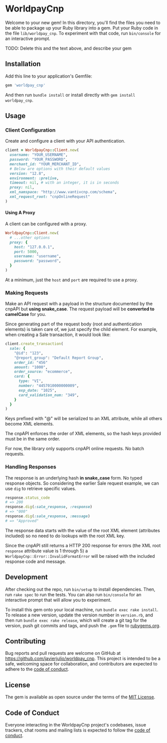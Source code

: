 # WorldpayCnp

Welcome to your new gem! In this directory, you'll find the files you need to be able to package up your Ruby library into a gem. Put your Ruby code in the file `lib/worldpay_cnp`. To experiment with that code, run `bin/console` for an interactive prompt.

TODO: Delete this and the text above, and describe your gem

## Installation

Add this line to your application's Gemfile:

```ruby
gem 'worldpay_cnp'
```

And then run `bundle install` or install directly with `gem install worldpay_cnp`.

## Usage

### Client Configuration

Create and configure a client with your API authentication.

```ruby
client = WorldpayCnp::Client.new(
  username: "YOUR_USERNAME",
  password: "YOUR_PASSWORD",
  merchant_id: "YOUR_MERCHANT_ID",
  # Below are options with their default values
  version: "12.8",
  environment: :prelive,
  timeout: nil, # with an integer, it is in seconds
  proxy: nil,
  xml_namspace: "http://www.vantivcnp.com/schema",
  xml_request_root: "cnpOnlineRequest"
)
```

#### Using A Proxy

A client can be configured with a proxy.

```ruby
WorldpayCnp::Client.new(
  # ...other options
  proxy: {
    host: "127.0.0.1",
    port: 5000,
    username: "username",
    password: "password",
  }
)
```

At a minimum, just the `host` and `port` are required to use a proxy.

### Making Requests

Make an API request with a payload in the structure documented by the cnpAPI but **using snake_case**. The request payload will be **converted to camelCase** for you.

Since generating part of the request body (root and authentication elements) is taken care of, we just specify the child element. For example, when creating a Sale transaction, it would look like:

```ruby
client.create_transaction(
  sale: {
    "@id": "123",
    "@report_group": "Default Report Group",
    order_id: "456"
    amount: "1000",
    order_source: "ecommerce",
    card: {
      type: "VI",
      number: "4457010000000009",
      exp_date: "1025",
      card_validation_num: "349",
    }
  }
)
```

Keys prefixed with "@" will be serialized to an XML attribute, while all others become XML elements.

The cnpAPI enforces the order of XML elements, so the hash keys provided must be in the same order.

For now, the library only supports cnpAPI online requests. No batch requests.

### Handling Responses

The response is an underlying hash **in snake_case** form. No typed response objects. So considering the earlier Sale request example, we can use `dig` to retrieve specific values.

```ruby
response.status_code
# => 200
response.dig(:sale_response, :response)
# => "000"
response.dig(:sale_response, :message)
# => "Approved"
```

The response data starts with the value of the root XML element (attributes included) so no need to do lookups with the root XML key.

Since the cnpAPI still returns a HTTP 200 response for errors (the XML root `response` attribute value is 1 through 5) a `WorldpayCnp::Error::InvalidFormatError` will be raised with the included response code and message.

## Development

After checking out the repo, run `bin/setup` to install dependencies. Then, run `rake spec` to run the tests. You can also run `bin/console` for an interactive prompt that will allow you to experiment.

To install this gem onto your local machine, run `bundle exec rake install`. To release a new version, update the version number in `version.rb`, and then run `bundle exec rake release`, which will create a git tag for the version, push git commits and tags, and push the `.gem` file to [rubygems.org](https://rubygems.org).

## Contributing

Bug reports and pull requests are welcome on GitHub at https://github.com/javierjulio/worldpay_cnp. This project is intended to be a safe, welcoming space for collaboration, and contributors are expected to adhere to the [code of conduct](https://github.com/javierjulio/worldpay_cnp/blob/master/CODE_OF_CONDUCT.md).

## License

The gem is available as open source under the terms of the [MIT License](https://opensource.org/licenses/MIT).

## Code of Conduct

Everyone interacting in the WorldpayCnp project's codebases, issue trackers, chat rooms and mailing lists is expected to follow the [code of conduct](https://github.com/javierjulio/worldpay_cnp/blob/master/CODE_OF_CONDUCT.md).
